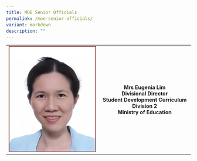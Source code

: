```yaml
---
title: MOE Senior Officials
permalink: /moe-senior-officials/
variant: markdown
description: ""
---
```






<style>
/* Add mobile responsiveness */
@media only screen and (max-width: 600px) {
  table {
    width: 100%;
  }
  img {
    max-width: 50%;
    height: auto;
    display: block;
    margin: 0 auto; /* Center the image */
  }
}
</style>



<table style="min-width: 50px;">
  <colgroup>
    <col style="width: 50%;">
    <col style="width: 50%;">
  </colgroup>
  <tbody>
    <tr>
      <td rowspan="1" colspan="1">
        <div class="isomer-image-wrapper">
          <img style="width: 100%" height="auto" width="100%" alt="" src="/images/6.png">
        </div>
      </td>
      <td rowspan="1" colspan="1">
        <p style="text-align: center;"><strong>Mrs Eugenia Lim</strong><br><strong>Divisional Director</strong><br><strong>Student Development Curriculum Division 2</strong><br><strong>Ministry of Education</strong></p>
      </td>
    </tr>
  </tbody>
</table>



